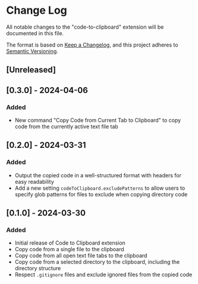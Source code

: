 # Change Log

All notable changes to the "code-to-clipboard" extension will be documented in this file.

The format is based on [Keep a Changelog](https://keepachangelog.com/en/1.0.0/),
and this project adheres to [Semantic Versioning](https://semver.org/spec/v2.0.0.html).

## [Unreleased]

## [0.3.0] - 2024-04-06

### Added
- New command "Copy Code from Current Tab to Clipboard" to copy code from the currently active text file tab

## [0.2.0] - 2024-03-31

### Added
- Output the copied code in a well-structured format with headers for easy readability
- Add a new setting `codeToClipboard.excludePatterns` to allow users to specify glob patterns for files to exclude when copying directory code

## [0.1.0] - 2024-03-30

### Added
- Initial release of Code to Clipboard extension
- Copy code from a single file to the clipboard
- Copy code from all open text file tabs to the clipboard
- Copy code from a selected directory to the clipboard, including the directory structure
- Respect `.gitignore` files and exclude ignored files from the copied code
